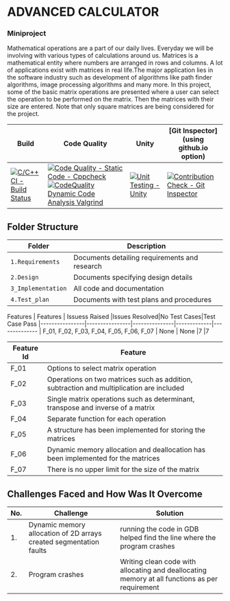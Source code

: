 # ADVANCED CALCULATOR

### Miniproject 
 Mathematical operations are a part of our daily lives. Everyday we will be involving with various types of calculations around us. Matrices is a mathematical entity where numbers are arranged in rows and columns. A lot of applications exist with matrices in real life.The major application lies in the software industry such as development of algorithms like path finder algorithms, image processing algorithms and many more.
 In this project, some of the basic matrix operations are presented where a user can select the operation to be performed on the matrix. Then the matrices with their size are entered. Note that only square matrices are being considered for the project.

Build | Code Quality | Unity | [Git Inspector](using github.io option)
------|----------|-------|--------------
[![C/C++ CI - Build Status](https://github.com/AkulaPranathi1/stepin_student-record-system/actions/workflows/c-cpp.yml/badge.svg)](https://github.com/AkulaPranathi1/stepin_student-record-system/actions/workflows/c-cpp.yml)|[![Code Quality - Static Code - Cppcheck](https://github.com/AkulaPranathi1/stepin_student-record-system/actions/workflows/cppcheck.yml/badge.svg)](https://github.com/AkulaPranathi1/stepin_student-record-system/actions/workflows/cppcheck.yml)[![CodeQuality Dynamic Code Analysis Valgrind](https://github.com/AkulaPranathi1/stepin_student-record-system/actions/workflows/CodeQuality_Dynamic.yml/badge.svg)](https://github.com/AkulaPranathi1/stepin_student-record-system/actions/workflows/CodeQuality_Dynamic.yml)|[![Unit Testing - Unity](https://github.com/AkulaPranathi1/stepin_student-record-system/actions/workflows/unity.yml/badge.svg)](https://github.com/AkulaPranathi1/stepin_student-record-system/actions/workflows/unity.yml)|[![Contribution Check - Git Inspector](https://github.com/AkulaPranathi1/stepin_student-record-system/actions/workflows/gitinspector.yml/badge.svg)](https://github.com/AkulaPranathi1/stepin_student-record-system/actions/workflows/gitinspector.yml)

## Folder Structure
Folder             | Description
-------------------| -----------------------------------------
`1.Requirements`   | Documents detailing requirements and research
`2.Design`         | Documents specifying design details
`3_Implementation` | All code and documentation
`4.Test_plan`      | Documents with test plans and procedures


Features
|    Features    | Issuess Raised |Issues Resolved|No Test Cases|Test Case Pass
|----------------|----------------|---------------|-------------|--------------
| F_01, F_02, F_03, F_04, F_05, F_06, F_07   | None    | None   |7  |7    

| Feature Id | Feature |
| -----------|---------|
|F_01| Options to select matrix operation|
|F_02| Operations on two matrices such as addition, subtraction and multiplication are included|
|F_03| Single matrix operations such as determinant, transpose and inverse of a matrix |
|F_04| Separate function for each operation |
|F_05| A structure has been implemented for storing the matrices|
|F_06| Dynamic memory allocation and deallocation has been implemented for the matrices|
|F_07|  There is no upper limit for the size of the matrix|

## Challenges Faced and How Was It Overcome

| No. | Challenge | Solution
|-----|-----------|--------
|1. | Dynamic memory allocation of 2D arrays created segmentation faults| running the code in GDB helped find the line where the program crashes
|2. | Program crashes | Writing clean code with allocating and deallocating memory at all functions as per requirement|
